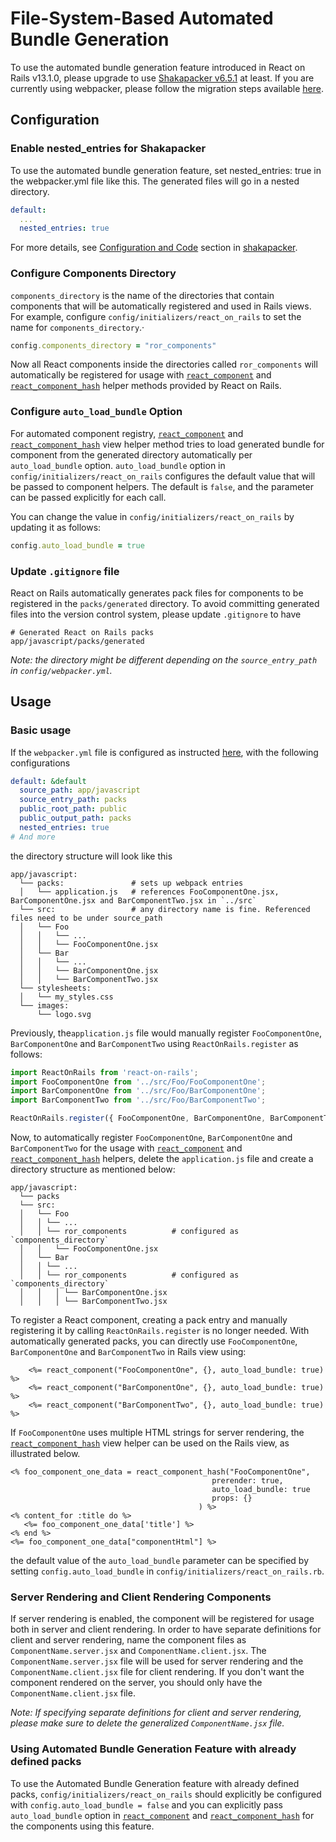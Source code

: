 # File-System-Based Automated Bundle Generation

To use the automated bundle generation feature introduced in React on Rails v13.1.0, please upgrade to use [Shakapacker v6.5.1](https://github.com/shakacode/shakapacker/tree/v6.5.1) at least. If you are currently using webpacker, please follow the migration steps available [here](https://github.com/shakacode/shakapacker/blob/master/docs/v6_upgrade.md).

## Configuration

### Enable nested_entries for Shakapacker
To use the automated bundle generation feature, set nested_entries: true in the webpacker.yml file like this. The generated files will go in a nested directory.

```yml
default:
  ...
  nested_entries: true
```

For more details, see [Configuration and Code](https://github.com/shakacode/shakapacker#configuration-and-code) section in [shakapacker](https://github.com/shakacode/shakapacker/).

### Configure Components Directory
`components_directory`  is the name of the directories that contain components that will be automatically registered and used in Rails views.
For example, configure `config/initializers/react_on_rails` to set the name for `components_directory`.·

```rb
config.components_directory = "ror_components"
```

Now all React components inside the directories called `ror_components` will automatically be registered for usage with [`react_component`](https://www.shakacode.com/react-on-rails/docs/api/view-helpers-api/#react_component) and [`react_component_hash`](https://www.shakacode.com/react-on-rails/docs/api/view-helpers-api/#react_component_hash) helper methods provided by React on Rails.

### Configure `auto_load_bundle` Option

For automated component registry, [`react_component`](https://www.shakacode.com/react-on-rails/docs/api/view-helpers-api/#react_component) and [`react_component_hash`](https://www.shakacode.com/react-on-rails/docs/api/view-helpers-api/#react_component_hash) view helper method tries to load generated bundle for component from the generated directory automatically per `auto_load_bundle` option. `auto_load_bundle` option in `config/initializers/react_on_rails` configures the default value that will be passed to component helpers. The default is `false`, and the parameter can be passed explicitly for each call.

You can change the value in `config/initializers/react_on_rails` by updating it as follows:

```rb
config.auto_load_bundle = true
```

### Update `.gitignore` file
React on Rails automatically generates pack files for components to be registered in the `packs/generated` directory. To avoid committing generated files into the version control system, please update `.gitignore` to have 

```gitignore
# Generated React on Rails packs
app/javascript/packs/generated
```

*Note: the directory might be different depending on the `source_entry_path` in `config/webpacker.yml`.*

## Usage

### Basic usage

If the `webpacker.yml` file is configured as instructed [here](https://github.com/shakacode/shakapacker#configuration-and-code), with the following configurations

```yml
default: &default
  source_path: app/javascript
  source_entry_path: packs 
  public_root_path: public
  public_output_path: packs
  nested_entries: true
# And more 
```

the directory structure will look like this
```
app/javascript:
  └── packs:               # sets up webpack entries
  │   └── application.js   # references FooComponentOne.jsx, BarComponentOne.jsx and BarComponentTwo.jsx in `../src`
  └── src:                 # any directory name is fine. Referenced files need to be under source_path
  │   └── Foo
  │   │   └── ...
  │   │   └── FooComponentOne.jsx
  │   └── Bar
  │   │   └── ...
  │   │   └── BarComponentOne.jsx
  │   │   └── BarComponentTwo.jsx
  └── stylesheets:
  │   └── my_styles.css
  └── images:
      └── logo.svg
```

Previously, the`application.js` file would manually register `FooComponentOne`, `BarComponentOne` and `BarComponentTwo` using `ReactOnRails.register` as follows:
```jsx
import ReactOnRails from 'react-on-rails';
import FooComponentOne from '../src/Foo/FooComponentOne';
import BarComponentOne from '../src/Foo/BarComponentOne';
import BarComponentTwo from '../src/Foo/BarComponentTwo';

ReactOnRails.register({ FooComponentOne, BarComponentOne, BarComponentTwo });
```

Now, to automatically register `FooComponentOne`, `BarComponentOne` and `BarComponentTwo` for the usage with [`react_component`](https://www.shakacode.com/react-on-rails/docs/api/view-helpers-api/#react_component) and [`react_component_hash`](https://www.shakacode.com/react-on-rails/docs/api/view-helpers-api/#react_component_hash) helpers, delete the `application.js` file and create a directory structure as mentioned below:

```
app/javascript:
  └── packs                      
  └── src:                   
  │   └── Foo
  │   │ └── ...
  │   │ └── ror_components          # configured as `components_directory`
  │   │   └── FooComponentOne.jsx
  │   └── Bar
  │   │ └── ...
  │   │ └── ror_components          # configured as `components_directory`
  │   │   │ └── BarComponentOne.jsx
  │   │   │ └── BarComponentTwo.jsx       
```

To register a React component, creating a pack entry and manually registering it by calling `ReactOnRails.register` is no longer needed. With automatically generated packs, you can directly use `FooComponentOne`, `BarComponentOne` and `BarComponentTwo` in Rails view using:

```erb
    <%= react_component("FooComponentOne", {}, auto_load_bundle: true) %>    
    <%= react_component("BarComponentOne", {}, auto_load_bundle: true) %>    
    <%= react_component("BarComponentTwo", {}, auto_load_bundle: true) %>    
```

If `FooComponentOne` uses multiple HTML strings for server rendering, the [`react_component_hash`](https://www.shakacode.com/react-on-rails/docs/api/view-helpers-api/#react_component_hash) view helper can be used on the Rails view, as illustrated below.

```erb
<% foo_component_one_data = react_component_hash("FooComponentOne", 
                                             prerender: true,
                                             auto_load_bundle: true
                                             props: {}
                                          ) %>   
<% content_for :title do %>
   <%= foo_component_one_data['title'] %>
<% end %>
<%= foo_component_one_data["componentHtml"] %>
```

the default value of the `auto_load_bundle` parameter can be specified by setting `config.auto_load_bundle` in `config/initializers/react_on_rails.rb`.

### Server Rendering and Client Rendering Components

If server rendering is enabled, the component will be registered for usage both in server and client rendering. In order to have separate definitions for client and server rendering, name the component files as `ComponentName.server.jsx` and `ComponentName.client.jsx`. The `ComponentName.server.jsx` file will be used for server rendering and the `ComponentName.client.jsx` file for client rendering. If you don't want the component rendered on the server, you should only have the `ComponentName.client.jsx` file.

*Note: If specifying separate definitions for client and server rendering, please make sure to delete the generalized `ComponentName.jsx` file.*

### Using Automated Bundle Generation Feature with already defined packs

To use the Automated Bundle Generation feature with already defined packs, `config/initializers/react_on_rails` should explicitly be configured with `config.auto_load_bundle = false` and you can explicitly pass `auto_load_bundle` option in [`react_component`](https://www.shakacode.com/react-on-rails/docs/api/view-helpers-api/#react_component) and  [`react_component_hash`](https://www.shakacode.com/react-on-rails/docs/api/view-helpers-api/#react_component_hash) for the components using this feature.


